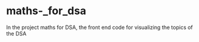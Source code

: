 # maths-_for_dsa
In the project maths for DSA, the front end code for visualizing the topics of the DSA
